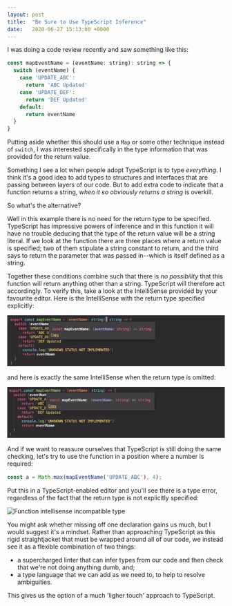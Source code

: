 ```yaml
---
layout: post
title:  "Be Sure to Use TypeScript Inference"
date:   2020-06-27 15:13:00 +0000
---
```


I was doing a code review recently and saw something like this:

```js
const mapEventName = (eventName: string): string => {
  switch (eventName) {
    case 'UPDATE_ABC':
      return 'ABC Updated'
    case 'UPDATE_DEF':
      return 'DEF Updated'
    default:
      return eventName
  }
}
```

Putting aside whether this should use a `Map` or some other technique instead of `switch`, I was interested specifically in the type information that was provided for the return value.

Something I see a lot when people adopt TypeScript is to type _everything_. I think it's a good idea to add types to structures and interfaces that are passing between layers of our code. But to add extra code to indicate that a function returns a string, _when it so obviously returns a string_ is overkill.

So what's the alternative?

Well in this example there is no need for the return type to be specified. TypeScript has impressive powers of inference and in this function it will have no trouble deducing that the type of the return value will be a string literal. If we look at the function there are three places where a return value is specified; two of them stipulate a string constant to return, and the third says to return the parameter that was passed in--which is itself defined as a string.

Together these conditions combine such that there is _no possibility_ that this function will return anything other than a string. TypeScript will therefore act accordingly. To verify this, take a look at the IntelliSense provided by your favourite editor. Here is the IntelliSense with the return type specified explicitly:

![Function intellisense with return type](/images/uploads/function-intellisense-with-return-type.png)

and here is exactly the same IntelliSense when the return type is omitted:

![Function intellisense without return type](/images/uploads/function-intellisense-without-return-type.png)

And if we want to reassure ourselves that TypeScript is still doing the same checking, let's try to use the function in a position where a number is required:

```js
const a = Math.max(mapEventName('UPDATE_ABC'), 4);
````

Put this in a TypeScript-enabled editor and you'll see there is a type error, regardless of the fact that the return type is not explicitly specified:

![Function intellisense incompatible type](/images/uploads/function-intellisense-incompatible-type.png)

You might ask whether missing off one declaration gains us much, but I would suggest it's a mindset. Rather than approaching TypeScript as this rigid straightjacket that must be wrapped around all of our code, we instead see it as a flexible combination of two things:

* a supercharged linter that can infer types from our code and then check that we're not doing anything dumb, and;
* a type language that we can add as we need to, to help to resolve ambiguities.

This gives us the option of a much 'ligher touch' approach to TypeScript.